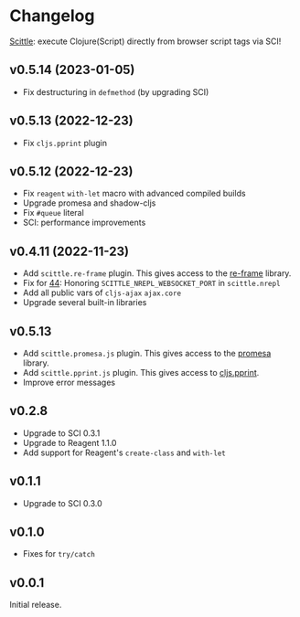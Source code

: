 # Changelog

[Scittle](https://github.com/babashka/scittle): execute Clojure(Script) directly from browser script tags via SCI!

## v0.5.14 (2023-01-05)

- Fix destructuring in `defmethod` (by upgrading SCI)

## v0.5.13 (2022-12-23)

- Fix `cljs.pprint` plugin

## v0.5.12 (2022-12-23)

- Fix `reagent` `with-let` macro with advanced compiled builds
- Upgrade promesa and shadow-cljs
- Fix `#queue` literal
- SCI: performance improvements

## v0.4.11 (2022-11-23)

- Add `scittle.re-frame` plugin. This gives access to the
  [re-frame](https://github.com/day8/re-frame) library.
- Fix for [44](https://github.com/babashka/scittle/issues/44): Honoring `SCITTLE_NREPL_WEBSOCKET_PORT` in `scittle.nrepl`
- Add all public vars of `cljs-ajax` `ajax.core`
- Upgrade several built-in libraries

## v0.5.13

- Add `scittle.promesa.js` plugin. This gives access to the [promesa](https://cljdoc.org/d/funcool/promesa/8.0.450/doc/user-guide) library.
- Add `scittle.pprint.js` plugin. This gives access to [cljs.pprint](https://cljs.github.io/api/cljs.pprint/).
- Improve error messages

## v0.2.8

- Upgrade to SCI 0.3.1
- Upgrade to Reagent 1.1.0
- Add support for Reagent's `create-class` and `with-let`

## v0.1.1

- Upgrade to SCI 0.3.0

## v0.1.0

- Fixes for `try/catch`

## v0.0.1

Initial release.
